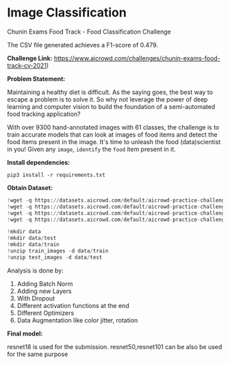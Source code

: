 # Image Classification
Chunin Exams Food Track - Food Classification Challenge

The CSV file generated achieves a F1-score of 0.479.

**Challenge Link:** https://www.aicrowd.com/challenges/chunin-exams-food-track-cv-2021)

**Problem Statement:**

Maintaining a healthy diet is difficult. As the saying goes, the best way to escape a problem is to solve it. So why not leverage the power  of deep learning and computer vision to build the foundation of a  semi-automated food tracking application?

With over 9300 hand-annotated images with 61 classes, the challenge  is to train accurate models that can look at images of food items and  detect the food items present in the image. It's time to unleash the  food (data)scientist in you! Given any `image`, `identify` the `food` item present in it.

**Install dependencies:**

`pip3 install -r requirements.txt`

**Obtain Dataset:**

```python
!wget -q https://datasets.aicrowd.com/default/aicrowd-practice-challenges/public/foodc/v0.1/train_images.zip
!wget -q https://datasets.aicrowd.com/default/aicrowd-practice-challenges/public/foodc/v0.1/test_images.zip
!wget -q https://datasets.aicrowd.com/default/aicrowd-practice-challenges/public/foodc/v0.1/train.csv
!wget -q https://datasets.aicrowd.com/default/aicrowd-practice-challenges/public/foodc/v0.1/test.csv
```

```python
!mkdir data
!mkdir data/test
!mkdir data/train
!unzip train_images -d data/train
!unzip test_images -d data/test
```

Analysis is done by:

1. Adding Batch Norm
2. Adding new Layers
3. With Dropout
4. Different activation functions at the end
5. Different Optimizers
6. Data Augmentation like color jitter, rotation

**Final model:**

resnet18 is used for the submission. resnet50,resnet101 can be also be used for the same purpose
